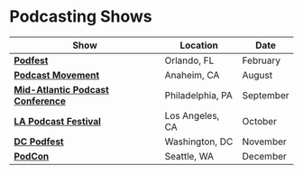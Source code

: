 # Podcasting Shows

| Show | Location | Date |
| ---- | -------- | ---- |
| [**Podfest**](http://podfest.us/) | Orlando, FL | February |
| [**Podcast Movement**](http://podcastmovement.com/) | Anaheim, CA | August |
| [**Mid-Atlantic Podcast Conference**](http://podcastmidatlantic.com/) | Philadelphia, PA | September |
| [**LA Podcast Festival**](http://www.lapodfest.com/) | Los Angeles, CA | October |
| [**DC Podfest**](http://www.dcpodfest.com/) | Washington, DC | November |
| [**PodCon**](http://podcon.com/) | Seattle, WA | December |
